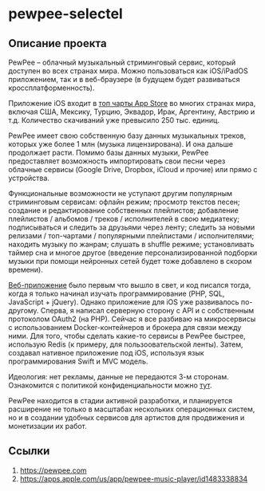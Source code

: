 # pewpee-selectel

## Описание проекта

PewPee – облачный музыкальный стриминговый сервис, который доступен во всех странах мира. Можно пользоваться как iOS/iPadOS приложением, так и в веб-браузере (в будущем будет развиваться кроссплатформенность).

Приложение iOS входит в [топ чарты App Store](https://app.sensortower.com/category-rankings?os=ios&start_date=2023-09-01&end_date=2023-09-30&countries=US&category=6011&chart_type=free&device=iphone&hourly=false&selected_tab=country-summary&date=2023-09-30&app_id=1483338834&summary_chart_type=topfreeapplications) во многих странах мира, включая США, Мексику, Турцию, Эквадор, Ирак, Аргентину, Австрию и т.д. Количество скачиваний уже превысило 250 тыс. единиц.

PewPee имеет свою собственную базу данных музыкальных треков, которых уже более 1 млн (музыка лицензирована). И она дальше продолжает расти. Помимо базы данных музыки, PewPee предоставляет возможность импортировать свои песни через облачные сервисы (Google Drive, Dropbox, iCloud и прочие) или прямо с устройства.

Функциональные возможности не уступают другим популярным стриминговым сервисам: офлайн режим; просмотр текстов песен; создание и редактирование собственных плейлистов; добавление плейлистов / альбомов / треков / исполнителей в свою медиатеку; подписываться и следить за друзьями через ленту; следить за новыми релизами / топ-чартами / популярными плейлистами / исполнителями; находить музыку по жанрам; слушать в shuffle режиме; установливать таймер сна и многое другое (введение персонализированной подборки музыки при помощи нейронных сетей будет тоже добавлено в скором времени).

[Веб-приложение](https://pewpee.com) было первым что вышло в свет, и код писался тогда, когда я только начинал изучать программирование (PHP, SQL, JavaScript + jQuery). Однако приложение для iOS уже развивалось по-другому. Сперва, я написал серверную сторону с API и с собственным протоколом OAuth2 (на PHP). Сейчас я все разбиваю на микросервисы с использованием Docker-контейнеров и брокера для связи между ними. Для того, чтобы сделать какие-то сервисы в PewPee быстрее, использую Redis (к примеру, для пользоовательской ленты). Затем, создавал нативное приложение под iOS, используя язык программирования Swift и MVC модель.

Идеология: нет рекламы, данные не передаются 3-м сторонам. Ознакомится с политикой конфиденциальности можно [тут](https://pewpee.com/privacy).

PewPee находится в стадии активной разработки, и планируется расширение не только в масштабах нескольких операционных систем, но и в создании удобных сервисов для артистов для продвижения и монетизации их работ.

## Ссылки
1. https://pewpee.com
2. https://apps.apple.com/us/app/pewpee-music-player/id1483338834
